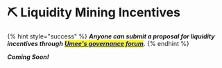 # ⛏ Liquidity Mining Incentives

{% hint style="success" %}
_**Anyone can submit a proposal for liquidity incentives through**_ [_<mark style="color:blue;">**Umee's governance forum**</mark>_](https://commonwealth.im/umee/)_**.**_
{% endhint %}

_**Coming Soon!**_
